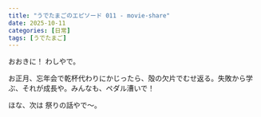 ```yaml
---
title: "うでたまごのエピソード 011 - movie-share"
date: 2025-10-11
categories: [日常]
tags: [うでたまご]
---
```


おおきに！ わしやで。

お正月、忘年会で乾杯代わりにかじったら、殻の欠片でむせ返る。失敗から学ぶ、それが成長や。みんなも、ペダル漕いで！

ほな、次は 祭りの話やで～。